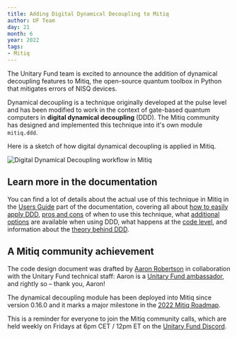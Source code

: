 ```yaml
---
title: Adding Digital Dynamical Decoupling to Mitiq
author: UF Team
day: 21
month: 6
year: 2022
tags:
- Mitiq
---
```


The Unitary Fund team is excited to announce the addition of dynamical decoupling features to Mitiq, the open-source quantum toolbox in Python that mitigates errors of NISQ devices.


Dynamical decoupling is a technique originally developed at the pulse level and has been modified to work in the context of gate-based quantum computers in **digital dynamical decoupling** (DDD).
The Mitiq community has designed and implemented this technique into it's own module `mitiq.ddd`.


Here is a sketch of how digital dynamical decoupling is applied in Mitiq.


![Digital Dynamical Decoupling workflow in Mitiq](/images/ddd_workflow.png)


## Learn more in the documentation

You can find a lot of details about the actual use of this technique in Mitiq in the [Users Guide](https://mitiq.readthedocs.io/en/latest/guide/ddd.html) part of the documentation, covering all about [how to easily apply DDD](https://mitiq.readthedocs.io/en/latest/guide/ddd-1-intro.html), [pros and cons](https://mitiq.readthedocs.io/en/latest/guide/ddd-2-use-case.html) of when to use this technique, what [additional options](https://mitiq.readthedocs.io/en/latest/guide/ddd-3-options.html) are available when using DDD,
what happens at the [code level](https://mitiq.readthedocs.io/en/latest/guide/ddd-4-low-level.html), and information about the [theory behind DDD](https://mitiq.readthedocs.io/en/latest/guide/ddd-5-theory.html).


## A Mitiq community achievement

The code design document was drafted by [Aaron Robertson](https://github.com/Aaron-Robertson) in collaboration with the Unitary Fund technical staff: Aaron is a [Unitary Fund ambassador](https://unitary.fund/posts/uf_ambassadors.html), and rightly so – thank you, Aaron!


The dynamical decoupling module has been deployed into Mitiq since version 0.16.0 and it marks a major milestone in the [2022 Mitiq Roadmap](https://github.com/unitaryfund/mitiq/wiki#mitiq-2022-roadmap).

This is a reminder for everyone to join the Mitiq community calls, which are held weekly on Fridays at 6pm CET / 12pm ET on the [Unitary Fund Discord](http://discord.unitary.fund).
